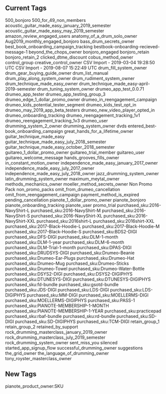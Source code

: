 ## Current Tags

500_bonjoro
500_for_49_non_members
acoustic_guitar_made_easy_january_2019_semester
acoustic_guitar_made_easy_may_2019_semester
amazon_review_engaged_users
anatomy_of_a_drum_solo_owner
Aug2019_monthly_engaged_bonjoro
bass_drum_secrets_owner
best_book_onboarding_campaign_tracking
bestbook-onboarding-recieved-message-1
beyond_the_chops_owner
bonjoro_engaged
bonjoro_retain
bonjoro_retain_2
clicked_dtme_discount
cobus_method_owner
control_group
creative_control_owner
CSV Import - 2019-03-04 19:28:50 UTC
CSV Import - 2019-08-07 15:22:49 UTC
drum_fill_system_owner
drum_gear_buying_guide_owner
drum_list_manual
drum_play_along_system_owner
drum_rudiment_system_owner
drum_technique_made_easy_owner
drum_technique_made_easy-april-2019-semester
drum_tuning_system_owner
drumeo_app_test_0.0.71
drumeo_app_tester
drumeo_app_testing_group_3
drumeo_edge_1_dollar_promo_owner
drumeo_in_reengagement_campaign
drumeo_kids_potential_tester_segment
drumeo_kids_test_opt_in
drumeo_may_2019_app_beta_testers
drumeo_new_video_player_opted_in
drumeo_onboarding_tracking
drumeo_reengagement_tracking_1v1
drumeo_reengagement_tracking_1v3
drumeo_user
drumming_system_2_owner
drumming_system_owner
dvds
entered_best-book_onboarding_campaign
great_hands_for_a_lifetime_owner
guitar_technique_made_easy
guitar_technique_made_easy_july_2018_semester
guitar_technique_made_easy_october_2018_semester
guitareo_1_dollar_promo_owner
guitareo_trial_member
guitareo_user
guitareo_welcome_message
hands_grooves_fills_owner
in_constant_motion_owner
independence_made_easy_january_2017_owner
independence_made_easy_july_2017_owner
independence_made_easy_july_2018_owner
jazz_drumming_system_owner
latin_drumming_system_owner
maximum_meytal_owner
methods_mechanics_owner
moeller_method_secrets_owner
Non Promo Pack
non_promo_packs
omit_from_drumeo_cancellation
omit_from_reengagement_campaign
payment_method_is_expired
pending_cancellation
pianote_1_dollar_promo_owner
pianote_bonjoro
pianote_onboarding_tracking
pianote_user
promo_trial
purchased_sku:2016-NavyShirt-L
purchased_sku:2016-NavyShirt-M
purchased_sku:2016-NavyShirt-S
purchased_sku:2016-NavyShirt-XL
purchased_sku:2016-NavyShirt-XXL
purchased_sku:2016shirt-L
purchased_sku:2016shirt-XXL
purchased_sku:2017-Black-Hoodie-L
purchased_sku:2017-Black-Hoodie-M
purchased_sku:2017-Black-Hoodie-S
purchased_sku:BDS2-DIGI
purchased_sku:DFS-DIGI
purchased_sku:DLM-1-month
purchased_sku:DLM-1-year
purchased_sku:DLM-6-month
purchased_sku:DLM-Trial-1-month
purchased_sku:DPAS-DIGI
purchased_sku:DRUDSYS-DIGI
purchased_sku:Drumeo-Beanie
purchased_sku:Drumeo-Ear-Plugs
purchased_sku:Drumeo-Hat
purchased_sku:Drumeo-Mug
purchased_sku:Drumeo-Sticks
purchased_sku:Drumeo-Towel
purchased_sku:Drumeo-Water-Bottle
purchased_sku:DSYS2-DIGI
purchased_sku:DSYS2-DIGIPHYS
purchased_sku:DTUNESYS-DIGI
purchased_sku:DTUNESYS-DIGIPHYS
purchased_sku:fd-bundle
purchased_sku:gsotd-bundle
purchased_sku:JDS-DIGI
purchased_sku:LDS-DIGI
purchased_sku:LDS-DIGIPHYS
purchased_sku:MM-DIGI
purchased_sku:MOELLERMS-DIGI
purchased_sku:MOELLERMS-DIGIPHYS
purchased_sku:PASS-1
purchased_sku:PIANOTE-MEMBERSHIP-1-MONTH
purchased_sku:PIANOTE-MEMBERSHIP-1-YEAR
purchased_sku:practicepad
purchased_sku:rbaf-bundle
purchased_sku:rd-bundle
purchased_sku:SD-DIGI
purchased_sku:SD-DIGIPHYS
purchased_sku:TCM-DIGI
retain_group_1
retain_group_2
retained_by_support
rock_drumming_masterclass_january_2019_owner
rock_drumming_masterclass_july_2019_semester
rock_drumming_system_owner
sent_miss_you
silenced
started_app_signup_flow
successful_drumming_owner
suggestions
the_grid_owner
the_language_of_drumming_owner
tony_royster_masterclass_owner

## New Tags
pianote_product_owner:SKU